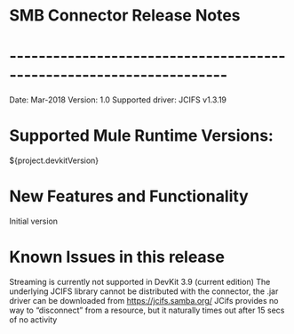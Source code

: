 # SMB Connector Release Notes
# --------------------------------------------------------------------
Date: Mar-2018
Version: 1.0
Supported driver: 
JCIFS v1.3.19
# Supported Mule Runtime Versions: 
${project.devkitVersion}
# New Features and Functionality
Initial version 
# Known Issues in this release
Streaming is currently not supported in DevKit 3.9 (current edition)
The underlying JCIFS library cannot be distributed with the connector, the .jar driver can be downloaded from https://jcifs.samba.org/
JCifs provides no way to “disconnect” from a resource, but it naturally times out after 15 secs of no activity